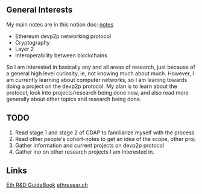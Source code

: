 ## General Interests
My main notes are in this notion doc: [notes](https://www.notion.so/CDAP-0-b59a6b4e92be4aa4837b971afeba06e9)
- Ethereum devp2p networking protocol
- Cryptography
- Layer 2
- Interoperability between blockchains

So I am interested in basically any and all areas of research, just because of
a general high level curiosity, ie, not knowing much about much. However, I am
currently learning about computer networks, so I am leaning towards doing a
project on the devp2p protocol. My plan is to learn about the protocol, look
into projects/research being done now, and also read more generally about other
topics and research being done.

## TODO
1. Read stage 1 and stage 2 of CDAP to familiarize myself with the process
2. Read other people's cohort-notes to get an idea of the scope, other proj.
3. Gather information and current projects on devp2p protocol
4. Gather ino on other research projects I am interested in.

## Links
[Eth R&D GuideBook](https://github.com/tvanepps/EthereumDiscordGuidebook/blob/main/README.md)
[ethresear.ch](ethresear.ch)


